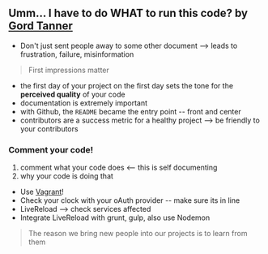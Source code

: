 Umm... I have to do WHAT to run this code? by [Gord Tanner](http://twitter.com/gordtanner)
---

- Don't just sent people away to some other document --> leads to frustration, failure, misinformation

> First impressions matter

- the first day of your project on the first day sets the tone for the **perceived quality** of your code
- documentation is extremely important
- with Github, the `README` became the entry point -- front and center
- contributors are a success metric for a healthy project --> be friendly to your contributors


###  Comment your code!

1. comment what your code does <-- this is self documenting
2. why your code is doing that

- Use [Vagrant](https://www.vagrantup.com/)!
- Check your clock with your oAuth provider -- make sure its in line
- LiveReload --> check services affected
- Integrate LiveReload with grunt, gulp, also use Nodemon

> The reason we bring new people into our projects is to learn from them